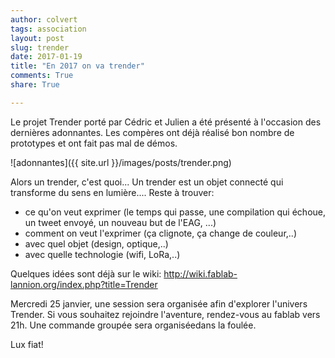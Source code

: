 ```yaml
---
author: colvert
tags: association
layout: post
slug: trender
date: 2017-01-19
title: "En 2017 on va trender"
comments: True
share: True

---
```


Le projet Trender porté par Cédric et Julien a été présenté à l'occasion des dernières adonnantes. Les compères ont déjà réalisé bon nombre de prototypes et ont fait pas mal de démos.

![adonnantes]({{ site.url }}/images/posts/trender.png)

Alors un trender, c'est quoi...
Un trender est un objet connecté qui transforme du sens en lumière....
Reste à trouver:

* ce qu'on veut exprimer (le temps qui passe, une compilation qui échoue, un tweet envoyé, un nouveau but de l'EAG, ...)
* comment on veut l'exprimer (ça clignote, ça change de couleur,..)
* avec quel objet (design, optique,..)
* avec quelle technologie (wifi, LoRa,..)

Quelques idées sont déjà sur le wiki:
 http://wiki.fablab-lannion.org/index.php?title=Trender

Mercredi 25 janvier, une session sera organisée afin d'explorer l'univers Trender.
Si vous souhaitez rejoindre l'aventure, rendez-vous au fablab vers 21h.
Une commande groupée sera organiséedans la foulée.

Lux fiat!
